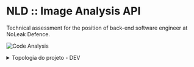 # NLD :: Image Analysis API

Technical assessment for the position of back-end software engineer at NoLeak Defence.

![Code Analysis](https://github.com/lwglg/nld-img-heat-map/actions/workflows/ci.yml/badge.svg)

<details>
<summary>Topologia do projeto - DEV</summary>

![Topologia do projeto - DEV](./resources/docs/images/docker-topology-develop.png)

</details>
